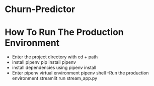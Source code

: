 # Churn-Predictor

# How To Run The Production Environment

- Enter the project directory with cd + path
- install pipenv
   pip install pipenv
- install dependencies using
   pipenv install
- Enter pipenv virtual environment
   pipenv shell
-Run the production environment
   streamlit run stream_app.py

